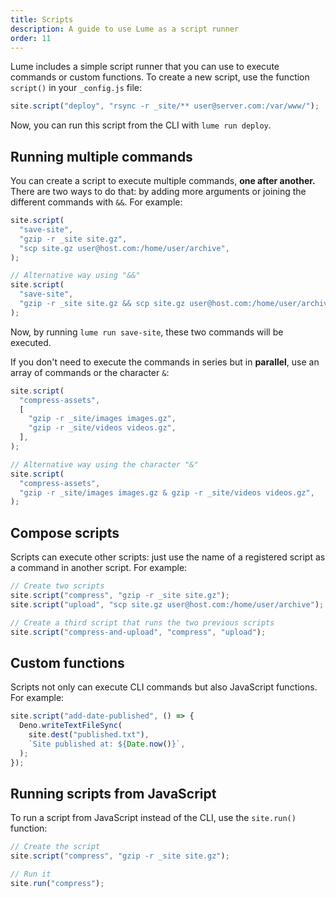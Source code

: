 ```yaml
---
title: Scripts
description: A guide to use Lume as a script runner
order: 11
---
```


Lume includes a simple script runner that you can use to execute commands or
custom functions. To create a new script, use the function `script()` in your
`_config.js` file:

```js
site.script("deploy", "rsync -r _site/** user@server.com:/var/www/");
```

Now, you can run this script from the CLI with `lume run deploy`.

## Running multiple commands

You can create a script to execute multiple commands, **one after another.**
There are two ways to do that: by adding more arguments or joining the different
commands with `&&`. For example:

```js
site.script(
  "save-site",
  "gzip -r _site site.gz",
  "scp site.gz user@host.com:/home/user/archive",
);

// Alternative way using "&&"
site.script(
  "save-site",
  "gzip -r _site site.gz && scp site.gz user@host.com:/home/user/archive",
);
```

Now, by running `lume run save-site`, these two commands will be executed.

If you don't need to execute the commands in series but in **parallel**, use an
array of commands or the character `&`:

```js
site.script(
  "compress-assets",
  [
    "gzip -r _site/images images.gz",
    "gzip -r _site/videos videos.gz",
  ],
);

// Alternative way using the character "&"
site.script(
  "compress-assets",
  "gzip -r _site/images images.gz & gzip -r _site/videos videos.gz",
);
```

## Compose scripts

Scripts can execute other scripts: just use the name of a registered script as a
command in another script. For example:

```js
// Create two scripts
site.script("compress", "gzip -r _site site.gz");
site.script("upload", "scp site.gz user@host.com:/home/user/archive");

// Create a third script that runs the two previous scripts
site.script("compress-and-upload", "compress", "upload");
```

## Custom functions

Scripts not only can execute CLI commands but also JavaScript functions. For
example:

```js
site.script("add-date-published", () => {
  Deno.writeTextFileSync(
    site.dest("published.txt"),
    `Site published at: ${Date.now()}`,
  );
});
```

## Running scripts from JavaScript

To run a script from JavaScript instead of the CLI, use the `site.run()`
function:

```js
// Create the script
site.script("compress", "gzip -r _site site.gz");

// Run it
site.run("compress");
```
